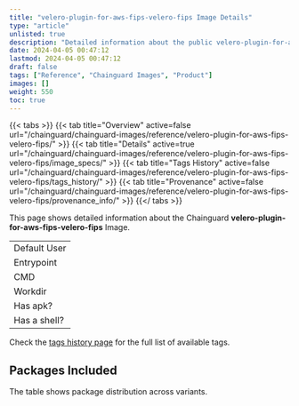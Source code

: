 ```yaml
---
title: "velero-plugin-for-aws-fips-velero-fips Image Details"
type: "article"
unlisted: true
description: "Detailed information about the public velero-plugin-for-aws-fips-velero-fips Chainguard Image."
date: 2024-04-05 00:47:12
lastmod: 2024-04-05 00:47:12
draft: false
tags: ["Reference", "Chainguard Images", "Product"]
images: []
weight: 550
toc: true
---
```


{{< tabs >}}
{{< tab title="Overview" active=false url="/chainguard/chainguard-images/reference/velero-plugin-for-aws-fips-velero-fips/" >}}
{{< tab title="Details" active=true url="/chainguard/chainguard-images/reference/velero-plugin-for-aws-fips-velero-fips/image_specs/" >}}
{{< tab title="Tags History" active=false url="/chainguard/chainguard-images/reference/velero-plugin-for-aws-fips-velero-fips/tags_history/" >}}
{{< tab title="Provenance" active=false url="/chainguard/chainguard-images/reference/velero-plugin-for-aws-fips-velero-fips/provenance_info/" >}}
{{</ tabs >}}

This page shows detailed information about the Chainguard **velero-plugin-for-aws-fips-velero-fips** Image.

|              |
|--------------|
| Default User |
| Entrypoint   |
| CMD          |
| Workdir      |
| Has apk?     |
| Has a shell? |

Check the [tags history page](/chainguard/chainguard-images/reference/velero-plugin-for-aws-fips-velero-fips/tags_history/) for the full list of available tags.

## Packages Included
The table shows package distribution across variants.

|  |
|--|

